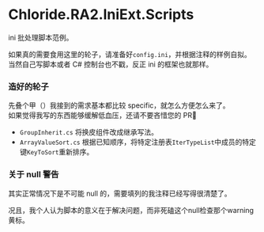 # Chloride.RA2.IniExt.Scripts
ini 批处理脚本范例。

如果真的需要食用这里的轮子，请准备好`config.ini`，并根据注释的样例自拟。  
当然自己写脚本或者 C# 控制台也不戳，反正 ini 的框架也就那样。

### 造好的轮子
先叠个甲（）我接到的需求基本都比较 specific，就怎么方便怎么来了。  
如果觉得我写的东西能够缓解低血压，还请不要吝惜您的 PR:pray:

- `GroupInherit.cs` 将换皮组件改成继承写法。
- `ArrayValueSort.cs` 根据已知顺序，将特定注册表`IterTypeList`中成员的特定键`KeyToSort`重新排序。  

### 关于 null 警告
其实正常情况下是不可能 null 的，需要填列的我注释已经写得很清楚了。

况且，我个人认为脚本的意义在于解决问题，而非死磕这个null检查那个warning黄标。
